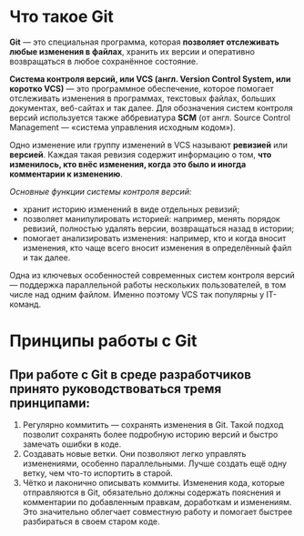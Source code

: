 # Что такое Git

**Git** — это специальная программа, которая **позволяет отслеживать любые изменения в файлах**, хранить их версии и 
оперативно возвращаться в любое сохранённое состояние. 

**Система контроля версий, или VCS (англ. Version Control System, или коротко VCS)** — это программное обеспечение, которое помогает отслеживать изменения в программах, 
текстовых файлах, больших документах, веб-сайтах и так далее. 
Для обозначения систем контроля версий используется также аббревиатура **SCM**  (от англ. Source Control Management — «система управления исходным кодом»).



Одно изменение или группу изменений в VCS называют __ревизией__ или __версией__. Каждая такая ревизия содержит информацию о том, 
**что изменилось, кто внёс изменения, когда это было и иногда комментарии к изменению**.


*Основные функции системы контроля версий:*

- хранит историю изменений в виде отдельных ревизий;
- позволяет манипулировать историей: например, менять порядок ревизий, полностью удалять версии, возвращаться назад в истории;
- помогает анализировать изменения: например, кто и когда вносит изменения, кто чаще всего вносит изменения в определённый файл и так далее.


Одна из ключевых особенностей современных систем контроля версий — поддержка параллельной работы нескольких пользователей, в том числе над одним файлом. Именно поэтому VCS так популярны у IT-команд.


# Принципы работы с Git

## При работе с Git в среде разработчиков принято руководствоваться тремя принципами:

1. Регулярно коммитить ― сохранять изменения в Git. Такой подход позволит сохранять более подробную историю версий и быстро замечать ошибки в коде.
2. Создавать новые ветки. Они позволяют легко управлять изменениями, особенно параллельными. Лучше создать ещё одну ветку, чем что-то испортить в старой.
3. Чётко и лаконично описывать коммиты. Изменения кода, которые отправляются в Git, обязательно должны содержать пояснения и комментарии по добавленным правкам, доработкам и изменениям. Это значительно облегчает совместную работу и помогает быстрее разбираться в своем старом коде.